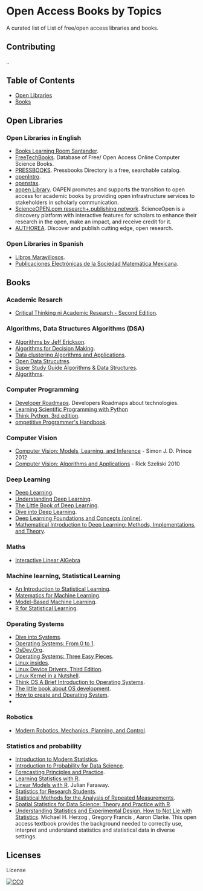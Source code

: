 # Open Access Books by Topics

A curated list of List of free/open access libraries and books.

## Contributing

..

## Table of Contents

- [Open Libraries](#open-libraries)
- [Books](#books)

## Open Libraries

### Open Libraries in English
* [Books Learning Room Santander](https://learningroom.becas-santander.com/).
* [FreeTechBooks](http://www.freetechbooks.com/). Database of Free/ Open Access Online Computer Science Books.
* [PRESSBOOKS](https://pressbooks.directory/). Pressbooks Directory is a free, searchable catalog.
* [openIntro](https://www.openintro.org/).
* [openstax](https://openstax.org/).
* [aopen Library](https://library.oapen.org). OAPEN promotes and supports the transition to open access for academic books by providing open infrastructure services to stakeholders in scholarly communication.
* [ScienceOPEN.com research+.publishing network](https://www.scienceopen.com/). ScienceOpen is a discovery platform with interactive features for scholars to enhance their research in the open, make an impact, and receive credit for it.
* [AUTHOREA](https://www.authorea.com/). Discover and publish cutting edge, open research.

### Open Libraries in Spanish
* [Libros Maravillosos](http://www.librosmaravillosos.com).
* [Publicaciones Electrónicas de la Sociedad Matemática Mexicana](https://www.pesmm.org.mx/).


## Books

### Academic Resarch
* [Critical Thinking ni Academic Research - Second Edition](https://minnstate.pressbooks.pub/ctar2/).


### Algorithms, Data Structures Algorithms (DSA)
* [Algorithms by Jeff Erickson](https://jeffe.cs.illinois.edu/teaching/algorithms/).
* [Algorithms for Decision Making](https://algorithmsbook.com/).
* [Data clustering Algorithms and Applications](https://haralick.org/ML/data_clustering.pdf).
* [Open Data Strucutres](http://opendatastructures.org/).
* [Super Study Guide Algorithms & Data Structures](https://superstudy.guide/algorithms-data-structures/).
* [Algorithms](https://labuladong.gitbook.io/algo-en).

### Computer Programming
* [Developer Roadmaps](https://roadmap.sh/). Developers Roadmaps about technologies.
* [Learning Scientific Programming with Python](https://scipython.com/about/the-book/)
* [Think Python, 3rd edition](https://greenteapress.com/wp/think-python-3rd-edition/).
* [ompetitive Programmer's Handbook](https://cses.fi/book.pdf).

### Computer Vision
* [Computer Vision:  Models, Learning, and Inference](http://www.computervisionmodels.com/) - Simon J. D. Prince 2012
* [Computer Vision: Algorithms and Applications](http://szeliski.org/Book/) - Rick Szeliski 2010

### Deep Learning
* [Deep Learning]( https://www.deeplearningbook.org/).
* [Understanding Deep Learning](https://udlbook.github.io/udlbook/).
* [The Little Book of Deep Learning](https://fleuret.org/francois/lbdl.html).
* [Dive into Deep Learning](http://d2l.ai/).
* [Deep Learning Foundations and Concepts (online)](https://www.bishopbook.com/).
* [Mathematical Introduction to Deep Learning: Methods, Implementations, and Theory](https://arxiv.org/abs/2310.20360).

### Maths
* [Interactive Linear AlGebra](https://textbooks.math.gatech.edu/ila/)

### Machine learning, Statistical Learning
* [An Introduction to Statistical Learning](https://www.statlearning.com/).
* [Matematics for Machine Learning](https://mml-book.github.io/).
* [Model-Based Machine Learning](https://www.mbmlbook.com/MBMLbook.pdf). 
* [R for Statistical Learning](https://daviddalpiaz.github.io/r4sl/).

### Operating Systems
* [Dive into Systems](https://diveintosystems.org/).
* [Operating Systems: From 0 to 1](https://github.com/tuhdo/os01).
* [OsDev.Org](https://wiki.osdev.org/).
* [Operating Systems: Three Easy Pieces](https://pages.cs.wisc.edu/~remzi/OSTEP/). 
* [Linux insides](https://0xax.gitbooks.io/linux-insides/content/).
* [Linux Device Drivers, Third Edition](https://lwn.net/Kernel/LDD3/).
* [Linux Kernel in a Nutshell](http://www.kroah.com/lkn/).
* [Think OS A Brief Introduction to Operating Systems](https://www.greenteapress.com/thinkos/index.html).
* [The little book about OS development](http://littleosbook.github.io/).
* [How to create and Operating System](https://samypesse.gitbook.io/how-to-create-an-operating-system).
* 

### Robotics
* [Modern Robotics. Mechanics, Planning, and Control](https://hades.mech.northwestern.edu/images/7/7f/MR.pdf).

### Statistics and probability
* [Introduction to Modern Statistics](https://openintro-ims.netlify.app/).
* [Introduction to Probability for Data Science](https://probability4datascience.com/).
* [Forecasting Principles and Practice](https://otexts.com/fpp3/).
* [Learning Statistics with R](https://learningstatisticswithr.com/).
* [Linear Models with R](https://julianfaraway.github.io/faraway/LMR/). Julian Faraway.
* [Statistics for Research Students](https://open.umn.edu/opentextbooks/textbooks/1191).
* [Statistical Methods for the Analysis of Repeated Measurements](https://link.springer.com/book/10.1007/b97287).
* [Spatial Statistics for Data Science: Theory and Practice with R](https://www.paulamoraga.com/book-spatial/index.html).
* [Understanding Statistics and Experimental Design, How to Not Lie with Statistics](https://link.springer.com/book/10.1007/978-3-030-03499-3).  Michael H. Herzog , Gregory Francis , Aaron Clarke. This open access textbook provides the background needed to correctly use, interpret and understand statistics and statistical data in diverse settings. 

## Licenses

License

[![CC0](http://i.creativecommons.org/p/zero/1.0/88x31.png)](http://creativecommons.org/publicdomain/zero/1.0/)
